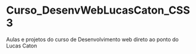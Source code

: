 # Curso_DesenvWebLucasCaton_CSS3
 Aulas e projetos do curso de Desenvolvimento web direto ao ponto do Lucas Caton
